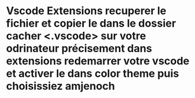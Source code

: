 # Vscode Extensions recuperer le fichier et copier le dans le dossier cacher <.vscode> sur votre odrinateur précisement dans extensions redemarrer votre vscode et activer le dans color theme puis choisissiez amjenoch 

